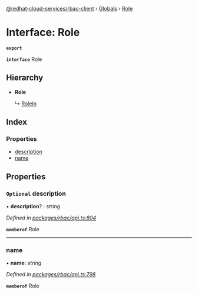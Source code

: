 [@redhat-cloud-services/rbac-client](../README.md) › [Globals](../globals.md) › [Role](role.md)

# Interface: Role

**`export`** 

**`interface`** Role

## Hierarchy

* **Role**

  ↳ [RoleIn](rolein.md)

## Index

### Properties

* [description](role.md#optional-description)
* [name](role.md#name)

## Properties

### `Optional` description

• **description**? : *string*

*Defined in [packages/rbac/api.ts:804](https://github.com/RedHatInsights/javascript-clients/blob/master/packages/rbac/api.ts#L804)*

**`memberof`** Role

___

###  name

• **name**: *string*

*Defined in [packages/rbac/api.ts:798](https://github.com/RedHatInsights/javascript-clients/blob/master/packages/rbac/api.ts#L798)*

**`memberof`** Role
